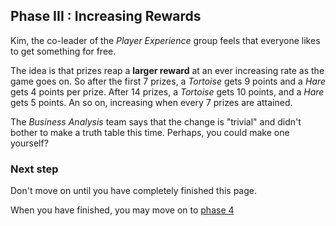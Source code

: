 ## Phase III : Increasing Rewards

Kim, the co-leader of the _Player Experience_ group feels that everyone likes to get something for free.

The idea is that prizes reap a __larger reward__ at an ever increasing rate as the game goes on.  So after the first 7 prizes, a _Tortoise_ gets 9 points and a _Hare_ gets 4 points per prize.  After 14 prizes, a _Tortoise_ gets 10 points, and a _Hare_ gets 5 points.  An so on, increasing when every 7 prizes are attained.

The _Business Analysis_ team says that the change is "trivial" and didn't bother to make a truth table this time.  Perhaps, you could make one yourself?

### Next step

Don't move on until you have completely finished this page.

When you have finished, you may move on to [phase 4](phase4.md)